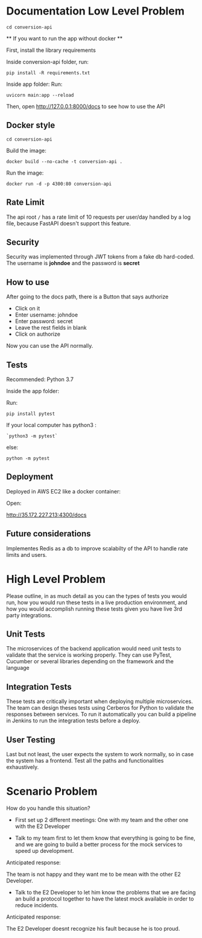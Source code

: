 # Documentation Low Level Problem

`cd conversion-api`

** If you want to run the app without docker **

First, install the library requirements 

Inside conversion-api folder, run:

`pip install -R requirements.txt`

Inside app folder:
Run:

`uvicorn main:app --reload`

Then, open http://127.0.0.1:8000/docs to see how to use the API


## Docker style

`cd conversion-api`

Build the image:

`docker build --no-cache -t conversion-api .`

Run the image:

`docker run -d -p 4300:80 conversion-api  `


## Rate Limit

The api root `/` has a rate limit of 10 requests per user/day  handled by a log file, because FastAPI doesn't support this feature.

## Security

Security was implemented through JWT tokens from a fake db hard-coded. The username is **johndoe** and the password is **secret**

## How to use

After going to the docs path, there is a Button that says authorize
- Click on it
- Enter username: johndoe
- Enter password: secret
- Leave the rest fields in blank
- Click on authorize

Now you can use the API normally.


## Tests

Recommended: Python 3.7

Inside the app folder:
 
Run:

`pip install pytest`

If your local computer has python3 :

    `python3 -m pytest`
else:
  
  `python -m pytest`

## Deployment

Deployed in AWS EC2 like a docker container:

Open:

http://35.172.227.213:4300/docs

## Future considerations

Implementes Redis as a db to improve scalabilty of the API to handle rate limits and users.




# High Level Problem

Please outline, in as much detail as you can the types of tests you would run, how you would run these tests in a live production environment, and how you would accomplish running these tests given you have live 3rd party integrations.

## Unit Tests

The microservices of the backend application would need unit tests to validate that the service is working properly.
They can use PyTest, Cucumber or several libraries depending on the framework and the language

## Integration Tests

These tests are critically important when deploying multiple microservices. The team can design theses tests using Cerberos for Python to validate the responses between services. To run it automatically you can build a pipeline in Jenkins to run the integration tests before a deploy.

## User Testing

Last but not least, the user expects the system to work normally, so in case the system has a frontend. Test all the paths and functionalities exhaustively.

# Scenario Problem

How do you handle this situation?

- First set up 2 different meetings: One with my team and the other one with the E2 Developer

- Talk to my team first to let them know that everything is going to be fine, and we are going to build a better process for the mock services to speed up development.

Anticipated response:

The team is not happy and they want me to be mean with the other E2 Developer.

- Talk to the E2 Developer to let him know the problems that we are facing an build a protocol together to have the latest mock available in order to reduce incidents.

Anticipated response:

The E2 Developer doesnt recognize his fault because he is too proud.

